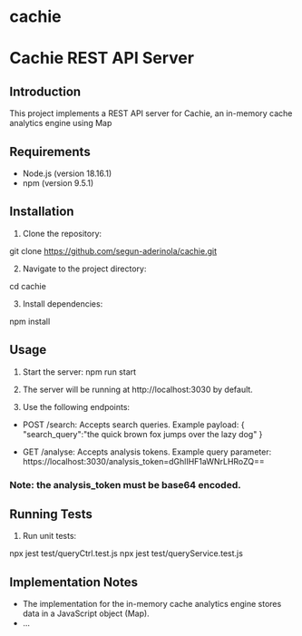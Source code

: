 # cachie
# Cachie REST API Server

## Introduction

This project implements a REST API server for Cachie, an in-memory cache analytics engine using Map

## Requirements

- Node.js (version 18.16.1)
- npm (version 9.5.1)

## Installation

1. Clone the repository:

git clone https://github.com/segun-aderinola/cachie.git


2. Navigate to the project directory:

cd cachie


3. Install dependencies:

npm install


## Usage

1. Start the server:
    npm run start


2. The server will be running at http://localhost:3030 by default.

3. Use the following endpoints:

- POST /search: Accepts search queries.
Example payload:
{
"search_query":"the quick brown fox jumps over the lazy dog"
}

- GET /analyse: Accepts analysis tokens.
Example query parameter:
https://localhost:3030/analysis_token=dGhlIHF1aWNrLHRoZQ==
### Note: the analysis_token must be base64 encoded.

## Running Tests

1. Run unit tests:

npx jest test/queryCtrl.test.js
npx jest test/queryService.test.js


## Implementation Notes

- The implementation for the in-memory cache analytics engine stores data in a JavaScript object (Map).
- ...
